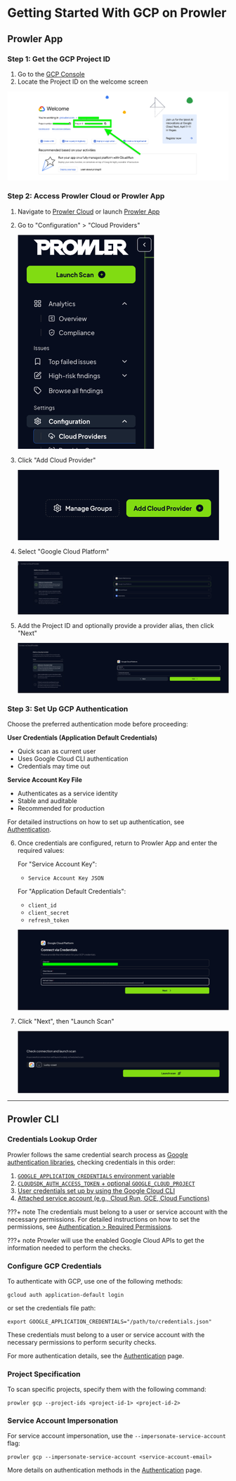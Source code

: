 # Getting Started With GCP on Prowler

## Prowler App

### Step 1: Get the GCP Project ID

1. Go to the [GCP Console](https://console.cloud.google.com/)
2. Locate the Project ID on the welcome screen

![Get the Project ID](./img/project-id-console.png)

### Step 2: Access Prowler Cloud or Prowler App

1. Navigate to [Prowler Cloud](https://cloud.prowler.com/) or launch [Prowler App](../prowler-app.md)
2. Go to "Configuration" > "Cloud Providers"

    ![Cloud Providers Page](../img/cloud-providers-page.png)

3. Click "Add Cloud Provider"

    ![Add a Cloud Provider](../img/add-cloud-provider.png)

4. Select "Google Cloud Platform"

    ![Select GCP](./img/select-gcp.png)

5. Add the Project ID and optionally provide a provider alias, then click "Next"

    ![Add Project ID](./img/add-project-id.png)

### Step 3: Set Up GCP Authentication

Choose the preferred authentication mode before proceeding:

**User Credentials (Application Default Credentials)**

* Quick scan as current user
* Uses Google Cloud CLI authentication
* Credentials may time out

**Service Account Key File**

* Authenticates as a service identity
* Stable and auditable
* Recommended for production

For detailed instructions on how to set up authentication, see [Authentication](./authentication.md).

6. Once credentials are configured, return to Prowler App and enter the required values:

    For "Service Account Key":

    - `Service Account Key JSON`

    For "Application Default Credentials":

    - `client_id`
    - `client_secret`
    - `refresh_token`

    ![Enter the Credentials](./img/enter-credentials-prowler-cloud.png)

7. Click "Next", then "Launch Scan"

    ![Launch Scan GCP](./img/launch-scan.png)

---

## Prowler CLI

### Credentials Lookup Order

Prowler follows the same credential search process as [Google authentication libraries](https://cloud.google.com/docs/authentication/application-default-credentials#search_order), checking credentials in this order:

1. [`GOOGLE_APPLICATION_CREDENTIALS` environment variable](https://cloud.google.com/docs/authentication/application-default-credentials#GAC)
2. [`CLOUDSDK_AUTH_ACCESS_TOKEN` + optional `GOOGLE_CLOUD_PROJECT`](https://cloud.google.com/sdk/gcloud/reference/auth/print-access-token)
3. [User credentials set up by using the Google Cloud CLI](https://cloud.google.com/docs/authentication/application-default-credentials#personal)
4. [Attached service account (e.g., Cloud Run, GCE, Cloud Functions)](https://cloud.google.com/docs/authentication/application-default-credentials#attached-sa)

???+ note
    The credentials must belong to a user or service account with the necessary permissions.
    For detailed instructions on how to set the permissions, see [Authentication > Required Permissions](./authentication.md#required-permissions).

???+ note
    Prowler will use the enabled Google Cloud APIs to get the information needed to perform the checks.

### Configure GCP Credentials

To authenticate with GCP, use one of the following methods:

```console
gcloud auth application-default login
```

or set the credentials file path:

```console
export GOOGLE_APPLICATION_CREDENTIALS="/path/to/credentials.json"
```

These credentials must belong to a user or service account with the necessary permissions to perform security checks.

For more authentication details, see the [Authentication](./authentication.md) page.

### Project Specification

To scan specific projects, specify them with the following command:

```console
prowler gcp --project-ids <project-id-1> <project-id-2>
```

### Service Account Impersonation

For service account impersonation, use the `--impersonate-service-account` flag:

```console
prowler gcp --impersonate-service-account <service-account-email>
```

More details on authentication methods in the [Authentication](./authentication.md) page.
